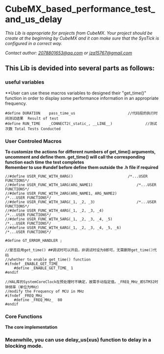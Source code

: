 # CubeMX_based_performance_test_and_us_delay

*This Lib is appropriate for projects from CubeMX. Your project should be create at the beginning by CubeMX and it can make sure that the SysTick is configured in a correct way.*

*Contact author: 2078801653@qq.com or jza15767@gmail.com*

## This Lib is devided into several parts as follows:
### **useful variables**  
**User can use these macros variables to designed their "get_time()" function in order to display some performance information in an appropriate frequency.
```
#define DURATION 	pass_time_us						//代码段的执行时间测试结果  Result of test
#define RUN_TIME 	_CONNECT2(_static_, __LINE__)				//测试次数 Total Tests Conducted
```
### **User Controled Macros**
**To customize the actions for different numbers of get_time() arguments, uncomment and define them. get_time() will call the corresponding function each time the test completes**  
**Remember to use #undef before define them outside the .h file if required**
```
//#define USER_FUNC_WITH_0ARG() 						/*...USER FUNCTIONS*/
//#define USER_FUNC_WITH_1ARG(ARG_NAME1)  					/*...USER FUNCTIONS*/
//#define USER_FUNC_WITH_2ARG(ARG_NAME1, ARG_NAME2)				/*...USER FUNCTIONS*/
//#define USER_FUNC_WITH_3ARG(_1, _2, _3) 					/*...USER FUNCTIONS*/
//#define USER_FUNC_WITH_4ARG(_1, _2, _3, _4)  					/*...USER FUNCTIONS*/
//#define USER_FUNC_WITH_5ARG(_1, _2, _3, _4, _5)  				/*...USER FUNCTIONS*/
//#define USER_FUNC_WITH_6ARG(_1, _2, _3, _4, _5, _6)  				/*...USER FUNCTIONS*/

#define GT_ERROR_HANDLER ;

//是否启用get_time() ##调试时可以开启，非调试时设为0即可，无需删除get_time()代码
//whether to enable get_time() function
#ifndef _ENABLE_GET_TIME_
	#define _ENABLE_GET_TIME_ 1
#endif

//HAL库的SystemCoreClock在预处理时不确定，故需手动指定值。_FREQ_MHz_即STM32时钟频率（单位为MHz）
//modify the Frequency of MCU in MHz
#ifndef _FREQ_MHz_
	#define _FREQ_MHz_  80
#endif
```
### **Core Functions**
**The core implementation**

### Meanwhile, you can use delay_us(xus) function to delay in a blocking mode.

